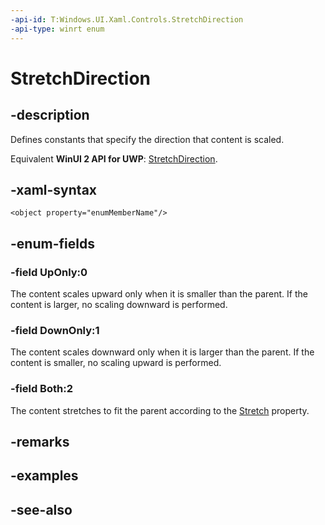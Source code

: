 ```yaml
---
-api-id: T:Windows.UI.Xaml.Controls.StretchDirection
-api-type: winrt enum
---
```


<!-- Enumeration syntax
public enum Windows.UI.Xaml.Controls.StretchDirection : int
-->

# StretchDirection

## -description
Defines constants that specify the direction that content is scaled.

Equivalent **WinUI 2 API for UWP**: [StretchDirection](/windows/winui/api/microsoft.ui.xaml.controls.stretchdirection).

## -xaml-syntax
```xaml
<object property="enumMemberName"/>
```


## -enum-fields
### -field UpOnly:0
The content scales upward only when it is smaller than the parent. If the content is larger, no scaling downward is performed.

### -field DownOnly:1
The content scales downward only when it is larger than the parent. If the content is smaller, no scaling upward is performed.

### -field Both:2
The content stretches to fit the parent according to the [Stretch](viewbox_stretch.md) property.


## -remarks

## -examples

## -see-also
